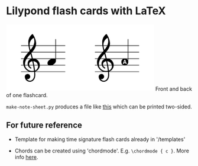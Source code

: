 # Lilypond flash cards with LaTeX

<img src="images/out.png" style="width: 400px">
Front and back of one flashcard. 

`make-note-sheet.py` produces a file like [this](pdfs/flashcards-treble.pdf) which can be printed two-sided.

## For future reference

* Template for making time signature flash cards already in '/templates'

* Chords can be created using 'chordmode'. E.g. `\chordmode { c }`.
More info [here](http://lilypond.org/doc/v2.18/Documentation/notation/.chord-mode).



